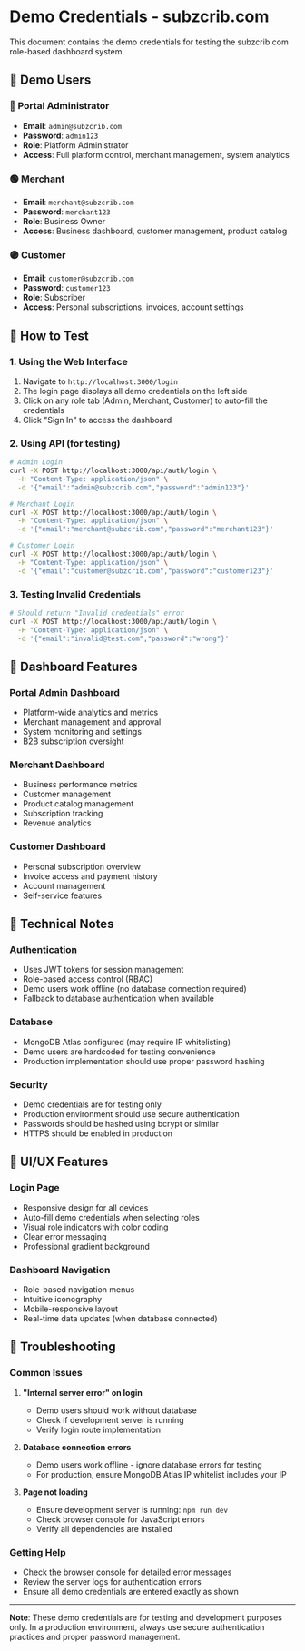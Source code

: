 # Demo Credentials - subzcrib.com

This document contains the demo credentials for testing the subzcrib.com role-based dashboard system.

## 🎯 Demo Users

### 🔵 Portal Administrator
- **Email**: `admin@subzcrib.com`
- **Password**: `admin123`
- **Role**: Platform Administrator
- **Access**: Full platform control, merchant management, system analytics

### 🟢 Merchant
- **Email**: `merchant@subzcrib.com`
- **Password**: `merchant123`
- **Role**: Business Owner
- **Access**: Business dashboard, customer management, product catalog

### 🟣 Customer
- **Email**: `customer@subzcrib.com`
- **Password**: `customer123`
- **Role**: Subscriber
- **Access**: Personal subscriptions, invoices, account settings

## 🚀 How to Test

### 1. Using the Web Interface
1. Navigate to `http://localhost:3000/login`
2. The login page displays all demo credentials on the left side
3. Click on any role tab (Admin, Merchant, Customer) to auto-fill the credentials
4. Click "Sign In" to access the dashboard

### 2. Using API (for testing)
```bash
# Admin Login
curl -X POST http://localhost:3000/api/auth/login \
  -H "Content-Type: application/json" \
  -d '{"email":"admin@subzcrib.com","password":"admin123"}'

# Merchant Login
curl -X POST http://localhost:3000/api/auth/login \
  -H "Content-Type: application/json" \
  -d '{"email":"merchant@subzcrib.com","password":"merchant123"}'

# Customer Login
curl -X POST http://localhost:3000/api/auth/login \
  -H "Content-Type: application/json" \
  -d '{"email":"customer@subzcrib.com","password":"customer123"}'
```

### 3. Testing Invalid Credentials
```bash
# Should return "Invalid credentials" error
curl -X POST http://localhost:3000/api/auth/login \
  -H "Content-Type: application/json" \
  -d '{"email":"invalid@test.com","password":"wrong"}'
```

## 📱 Dashboard Features

### Portal Admin Dashboard
- Platform-wide analytics and metrics
- Merchant management and approval
- System monitoring and settings
- B2B subscription oversight

### Merchant Dashboard
- Business performance metrics
- Customer management
- Product catalog management
- Subscription tracking
- Revenue analytics

### Customer Dashboard
- Personal subscription overview
- Invoice access and payment history
- Account management
- Self-service features

## 🔧 Technical Notes

### Authentication
- Uses JWT tokens for session management
- Role-based access control (RBAC)
- Demo users work offline (no database connection required)
- Fallback to database authentication when available

### Database
- MongoDB Atlas configured (may require IP whitelisting)
- Demo users are hardcoded for testing convenience
- Production implementation should use proper password hashing

### Security
- Demo credentials are for testing only
- Production environment should use secure authentication
- Passwords should be hashed using bcrypt or similar
- HTTPS should be enabled in production

## 🎨 UI/UX Features

### Login Page
- Responsive design for all devices
- Auto-fill demo credentials when selecting roles
- Visual role indicators with color coding
- Clear error messaging
- Professional gradient background

### Dashboard Navigation
- Role-based navigation menus
- Intuitive iconography
- Mobile-responsive layout
- Real-time data updates (when database connected)

## 🐛 Troubleshooting

### Common Issues

1. **"Internal server error" on login**
   - Demo users should work without database
   - Check if development server is running
   - Verify login route implementation

2. **Database connection errors**
   - Demo users work offline - ignore database errors for testing
   - For production, ensure MongoDB Atlas IP whitelist includes your IP

3. **Page not loading**
   - Ensure development server is running: `npm run dev`
   - Check browser console for JavaScript errors
   - Verify all dependencies are installed

### Getting Help
- Check the browser console for detailed error messages
- Review the server logs for authentication errors
- Ensure all demo credentials are entered exactly as shown

---

**Note**: These demo credentials are for testing and development purposes only. In a production environment, always use secure authentication practices and proper password management.